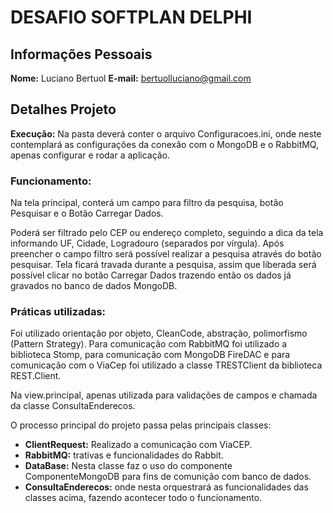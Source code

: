 # DESAFIO SOFTPLAN DELPHI

## Informações Pessoais
**Nome:** Luciano Bertuol
**E-mail:** <bertuolluciano@gmail.com>

## Detalhes Projeto
**Execução:**
Na pasta deverá conter o arquivo Configuracoes.ini, onde neste contemplará as configurações da conexão com o MongoDB e o RabbitMQ, apenas configurar e rodar a aplicação.

### **Funcionamento:**
Na tela principal, conterá um campo para filtro da pesquisa, botão Pesquisar e o Botão Carregar Dados.

Poderá ser filtrado pelo CEP ou endereço completo, seguindo a dica da tela informando UF, Cidade, Logradouro (separados por vírgula). Após preencher o campo filtro será possível realizar a pesquisa através do botão pesquisar. Tela ficará travada durante a pesquisa, assim que liberada será possível clicar no botão Carregar Dados trazendo então os dados já gravados no banco de dados MongoDB.

### **Práticas utilizadas:**
Foi utilizado orientação por objeto, CleanCode, abstração, polimorfismo (Pattern Strategy). Para comunicação com RabbitMQ foi utilizado a biblioteca Stomp, para comunicação com MongoDB FireDAC e para comunicação com o ViaCep foi utilizado a classe TRESTClient da biblioteca REST.Client.

Na view.principal, apenas utilizada para validações de campos e chamada da classe ConsultaEnderecos.

O processo principal do projeto passa pelas principais classes:

- **ClientRequest:** Realizado a comunicação com ViaCEP.
- **RabbitMQ:** trativas e funcionalidades do Rabbit.
- **DataBase:** Nesta classe faz o uso do componente ComponenteMongoDB para fins de comunição com banco de dados.
- **ConsultaEnderecos:** onde nesta orquestrará as funcionalidades das classes acima, fazendo acontecer todo o funcionamento.